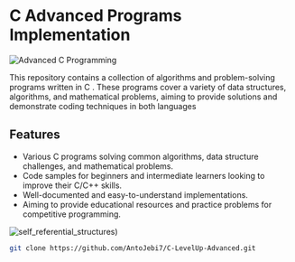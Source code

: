 # C Advanced Programs Implementation
![Advanced C Programming](https://bbb-main.blr1.digitaloceanspaces.com/uploads/course/advanced-c-programming-1720530803432.jpeg)


This repository contains a collection of algorithms and problem-solving programs written in C . These programs cover a variety of data structures, algorithms, and mathematical problems, aiming to provide solutions and demonstrate coding techniques in both languages

## Features
- Various C programs solving common algorithms, data structure challenges, and mathematical problems.
- Code samples for beginners and intermediate learners looking to improve their C/C++ skills.
- Well-documented and easy-to-understand implementations.
- Aiming to provide educational resources and practice problems for competitive programming.

![self_referential_structures](https://media.geeksforgeeks.org/wp-content/cdn-uploads/Self-Referential-Structures.png))

```bash
git clone https://github.com/AntoJebi7/C-LevelUp-Advanced.git
